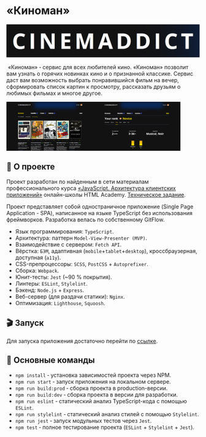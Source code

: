 # &laquo;Киноман&raquo;
![Логотип сервиса &laquo;Киноман&raquo;](https://github.com/GeorgeKazanchev/Cinemaddict/blob/main/github/cinemaddict-logo.png)

&nbsp;&laquo;Киноман&raquo; &dash; сервис для всех любителей кино. &laquo;Киноман&raquo; позволит вам узнать о горячих новинках кино и о признанной классике. Сервис даст вам возможность выбрать понравившийся фильм на вечер, сформировать список картин к просмотру, рассказать друзьям о любимых фильмах и многое другое.

<section style="display: flex; flex-direction: row;" align="center">
    <img width="45%" src="https://github.com/GeorgeKazanchev/Cinemaddict/blob/main/github/screenshot-films.png" alt="Скриншот экрана &laquo;Фильмы&raquo;">
    <img width="45%" src="https://github.com/GeorgeKazanchev/Cinemaddict/blob/main/github/screenshot-statistics.png" alt="Скриншот экрана &laquo;Статистика&raquo;">
</section>

## :movie_camera: О проекте
Проект разработан по найденным в сети материалам профессионального курса [&laquo;JavaScript. Архитектура клиентских приложений&raquo;](https://htmlacademy.ru/intensive/ecmascript) онлайн-школы HTML Academy. [Техническое задание](https://github.com/GeorgeKazanchev/Cinemaddict/blob/main/Specification.md).

Проект представляет собой одностраничное приложение (Single Page Application - SPA), написанное на языке TypeScript без использования фреймворков.
Разработка велась по собственному GitFlow.

- Язык программирования: `TypeScript`.
- Архитектура: паттерн `Model-View-Presenter (MVP)`.
- Взаимодействие с сервером: `Fetch API`.
- Вёрстка: `БЭМ`, адаптивная (`mobile`+`tablet`+`desktop`), кроссбраузерная, доступная (`a11y`).
- CSS-препроцессоры: `SCSS`, `PostCSS` + `Autoprefixer`.
- Сборка: `Webpack`.
- Юнит-тесты: `Jest` (~90 % покрытия).
- Линтеры: `ESLint`, `Stylelint`.
- Бэкенд: `Node.js` + `Express`.
- Веб-сервер (для раздачи статики): `Nginx`.
- Оптимизация: `Lighthouse`, `Squoosh`.

## :clapper: Запуск
Для запуска приложения достаточно перейти по [ссылке](http://cinemmadict.ru/).

## :loudspeaker: Основные команды
- `npm install` &dash; установка зависимостей проекта через NPM.
- `npm run start` &dash; запуск приложения на локальном сервере.
- `npm run build:prod` &dash; сборка проекта в production-версии.
- `npm run build:dev` &dash; сборка проекта в версии для разработки.
- `npm run eslint` &dash; статический анализ TypeScript-кода с помощью `ESLint`.
- `npm run stylelint` &dash; статический анализ стилей с помощью `Stylelint`.
- `npm run jest` &dash; запуск модульных тестов через `Jest`.
- `npm test` &dash; полное тестирование проекта (`ESLint` + `Stylelint` + `Jest`).

